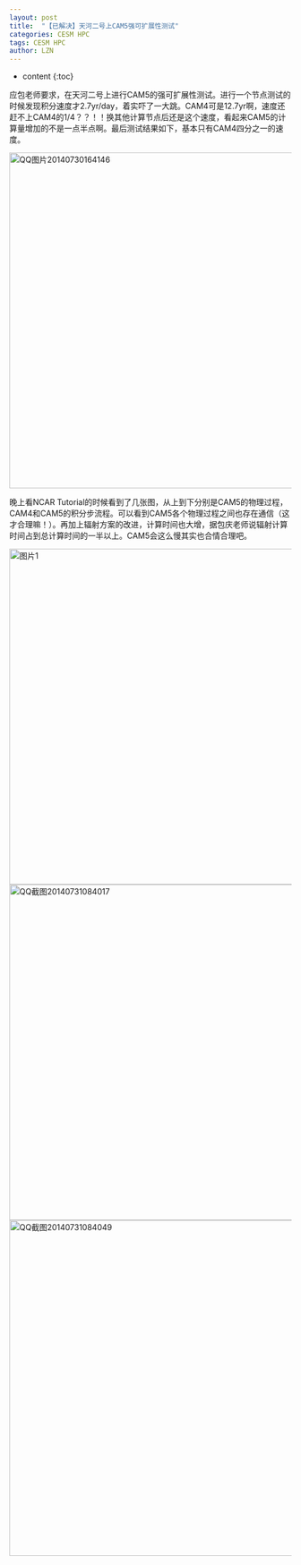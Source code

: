 ```yaml
---
layout: post
title:  "【已解决】天河二号上CAM5强可扩展性测试" 
categories: CESM HPC
tags: CESM HPC
author: LZN
---
```


* content
{:toc}

应包老师要求，在天河二号上进行CAM5的强可扩展性测试。进行一个节点测试的时候发现积分速度才2.7yr/day，着实吓了一大跳。CAM4可是12.7yr啊，速度还赶不上CAM4的1/4？？！！换其他计算节点后还是这个速度，看起来CAM5的计算量增加的不是一点半点啊。最后测试结果如下，基本只有CAM4四分之一的速度。

<a href="https://raw.githubusercontent.com/Novarizark/Novarizark.github.io/masthttps://raw.githubusercontent.com/Novarizark/Novarizark.github.io/master/uploads/2014/07/QQ图片20140730164146.jpg"><img class="alignnone size-medium wp-image-49" src="https://raw.githubusercontent.com/Novarizark/Novarizark.github.io/masthttps://raw.githubusercontent.com/Novarizark/Novarizark.github.io/master/uploads/2014/07/QQ图片20140730164146.jpg" alt="QQ图片20140730164146" width="600" /></a>

晚上看NCAR Tutorial的时候看到了几张图，从上到下分别是CAM5的物理过程，CAM4和CAM5的积分步流程。可以看到CAM5各个物理过程之间也存在通信（这才合理嘛！）。再加上辐射方案的改进，计算时间也大增，据包庆老师说辐射计算时间占到总计算时间的一半以上。CAM5会这么慢其实也合情合理吧。

<a href="https://raw.githubusercontent.com/Novarizark/Novarizark.github.io/masthttps://raw.githubusercontent.com/Novarizark/Novarizark.github.io/master/uploads/2014/07/图片1.png"><img class="alignnone size-medium wp-image-52" src="https://raw.githubusercontent.com/Novarizark/Novarizark.github.io/masthttps://raw.githubusercontent.com/Novarizark/Novarizark.github.io/master/uploads/2014/07/图片1.png" alt="图片1" width="600"/></a><a href="https://raw.githubusercontent.com/Novarizark/Novarizark.github.io/masthttps://raw.githubusercontent.com/Novarizark/Novarizark.github.io/master/uploads/2014/07/QQ截图20140731084017.gif"><img class="alignnone size-medium wp-image-50" src="https://raw.githubusercontent.com/Novarizark/Novarizark.github.io/masthttps://raw.githubusercontent.com/Novarizark/Novarizark.github.io/master/uploads/2014/07/QQ截图20140731084017.gif" alt="QQ截图20140731084017" width="600"  /></a><a href="https://raw.githubusercontent.com/Novarizark/Novarizark.github.io/masthttps://raw.githubusercontent.com/Novarizark/Novarizark.github.io/master/uploads/2014/07/QQ截图20140731084049.jpg"><img class="alignnone size-medium wp-image-51" src="https://raw.githubusercontent.com/Novarizark/Novarizark.github.io/masthttps://raw.githubusercontent.com/Novarizark/Novarizark.github.io/master/uploads/2014/07/QQ截图20140731084049.jpg" alt="QQ截图20140731084049" width="600" /></a>